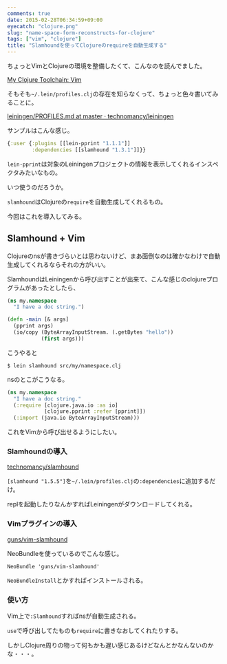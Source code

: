 ```yaml
---
comments: true
date: 2015-02-28T06:34:59+09:00
eyecatch: "clojure.png"
slug: "name-space-form-reconstructs-for-clojure"
tags: ["vim", "clojure"]
title: "Slamhoundを使ってClojureのrequireを自動生成する"
---
```


ちょっとVimとClojureの環境を整備したくて、こんなのを読んでました。

[My Clojure Toolchain: Vim](http://blog.venanti.us/clojure-vim/)

そもそも`~/.lein/profiles.clj`の存在を知らなくって、ちょっと色々書いてみることに。

[leiningen/PROFILES.md at master · technomancy/leiningen](https://github.com/technomancy/leiningen/blob/master/doc/PROFILES.md)

サンプルはこんな感じ。

``` clojure
{:user {:plugins [[lein-pprint "1.1.1"]]
        :dependencies [[slamhound "1.3.1"]]}}
```

`lein-pprint`は対象のLeiningenプロジェクトの情報を表示してくれるインスペクタみたいなもの。

いつ使うのだろうか。

`slamhound`はClojureの`require`を自動生成してくれるもの。

今回はこれを導入してみる。

## Slamhound + Vim

Clojureのnsが書きづらいとは思わないけど、まあ面倒なのは確かなわけで自動生成してくれるならそれの方がいい。

SlamhoundはLeiningenから呼び出すことが出来て、こんな感じのclojureプログラムがあったとしたら、

``` clojure
(ns my.namespace
  "I have a doc string.")

(defn -main [& args]
  (pprint args)
  (io/copy (ByteArrayInputStream. (.getBytes "hello"))
           (first args)))
```

こうやると

```
$ lein slamhound src/my/namespace.clj
```

nsのとこがこうなる。

``` clojure
(ns my.namespace
  "I have a doc string."
  (:require [clojure.java.io :as io]
            [clojure.pprint :refer [pprint]])
  (:import (java.io ByteArrayInputStream)))
```

これをVimから呼び出せるようにしたい。

### Slamhoundの導入

[technomancy/slamhound](https://github.com/technomancy/slamhound)

`[slamhound "1.5.5"]`を`~/.lein/profiles.clj`の`:dependencies`に追加するだけ。

replを起動したりなんかすればLeiningenがダウンロードしてくれる。

### Vimプラグインの導入

[guns/vim-slamhound](https://github.com/guns/vim-slamhound)

NeoBundleを使っているのでこんな感じ。

```
NeoBundle 'guns/vim-slamhound'
```

`NeoBundleInstall`とかすればインストールされる。

### 使い方

Vim上で`:Slamhound`すればnsが自動生成される。

`use`で呼び出してたものも`require`に書きなおしてくれたりする。

しかしClojure周りの物って何もかも遅い感じあるけどなんとかなんないのかな・・・。

